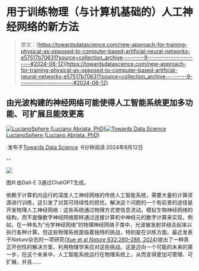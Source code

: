 # 用于训练物理（与计算机基础的）人工神经网络的新方法

> 原文：[https://towardsdatascience.com/new-approach-for-training-physical-as-opposed-to-computer-based-artificial-neural-networks-e57517b70631?source=collection_archive---------9-----------------------#2024-08-12](https://towardsdatascience.com/new-approach-for-training-physical-as-opposed-to-computer-based-artificial-neural-networks-e57517b70631?source=collection_archive---------9-----------------------#2024-08-12)

## 由光波构建的神经网络可能使得人工智能系统更加多功能、可扩展且能效更高

[](https://lucianosphere.medium.com/?source=post_page---byline--e57517b70631--------------------------------)[![LucianoSphere (Luciano Abriata, PhD)](../Images/a8ae3085d094749bbdd1169cca672b86.png)](https://lucianosphere.medium.com/?source=post_page---byline--e57517b70631--------------------------------)[](https://towardsdatascience.com/?source=post_page---byline--e57517b70631--------------------------------)[![Towards Data Science](../Images/a6ff2676ffcc0c7aad8aaf1d79379785.png)](https://towardsdatascience.com/?source=post_page---byline--e57517b70631--------------------------------) [LucianoSphere (Luciano Abriata, PhD)](https://lucianosphere.medium.com/?source=post_page---byline--e57517b70631--------------------------------)

·发布于[Towards Data Science](https://towardsdatascience.com/?source=post_page---byline--e57517b70631--------------------------------) ·6分钟阅读·2024年8月12日

--

![](../Images/45cf1ae56a8157fc68f6a9bbb6b583fa.png)

图片由Dall-E 3通过ChatGPT生成。

依赖于计算机内运行的深度人工神经网络的传统人工智能系统，需要大量的计算资源进行训练，这引发了对其可持续性的担忧。解决这个问题的一个有前景的途径是开发物理人工神经网络：这些系统通过物理方式使信息流动，模拟生物神经网络的结构，而不是像数字神经网络那样通过连接计算机中神经元的数字计算来实现。例如，在一种名为“光学神经网络”的物理神经网络子类中，光波被发射并结合起来以执行各种计算。但这些物理系统面临着独特的挑战，特别是在训练方面。最近发表于*Nature*杂志的一项研究([Xue et al *Nature* 632:280–286, 2024](https://www.nature.com/articles/s41586-024-07687-4))提出了一种真正开创性的解决方案，利用物理学来应对这些挑战。这是迈向一个可能的未来的第一步，在这个未来中，人工智能系统运行在物理系统上，从而变得更加可管理、可扩展，并且……
